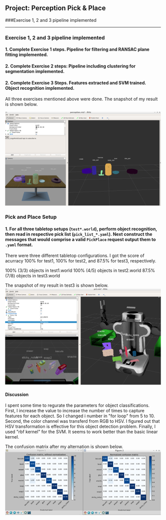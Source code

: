﻿## Project: Perception Pick & Place
###Exercise 1, 2 and 3 pipeline implemented

[p1]: ./images/fig1.png
[p2]: ./images/fig2.png
[p3]: ./images/fig3.png
---

### Exercise 1, 2 and 3 pipeline implemented
#### 1. Complete Exercise 1 steps. Pipeline for filtering and RANSAC plane fitting implemented.

#### 2. Complete Exercise 2 steps: Pipeline including clustering for segmentation implemented.  

#### 2. Complete Exercise 3 Steps.  Features extracted and SVM trained.  Object recognition implemented.

All three exercises mentioned above were done. 
The snapshot of my result is shown below.

![alt text][p1]

### Pick and Place Setup

#### 1. For all three tabletop setups (`test*.world`), perform object recognition, then read in respective pick list (`pick_list_*.yaml`). Next construct the messages that would comprise a valid `PickPlace` request output them to `.yaml` format.

There were three different tabletop configurations. I got the score of acurracy 100% for test1, 100% for test2, and 87.5% for test3, respectively. 

100% (3/3) objects in test1.world
100% (4/5) objects in test2.world
87.5% (7/8) objects in test3.world

The snapshot of my result in test3 is shown below.
![alt text][p2]

#### Discussion
I spent some time to regurate the parameters for object classifications. First, I increase the value to increase the number of times to capture features for each object. So I changed i number in "for loop" from 5 to 10. Second, the color channel was transferd from RGB to HSV. I figured out that HSV transformation is effective for this object detection problem. Finally, I used "rbf kernel" for the SVM. It seems to work better than the basic linear kernel.

The confusion matrix after my alternation is shown below.
![alt text][p3]



